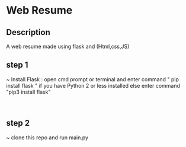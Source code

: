 # Web Resume

## Description

A web resume made using flask and (Html,css,JS)  


## step 1

~ Install Flask : open cmd prompt or terminal and enter command " pip install flask " if you have Python 2 or less installed else enter command "pip3 install flask" 
<br>
<br>
<br>

## step 2


~ clone this repo and run main.py 
<br>
<br>
<br>
<br>


